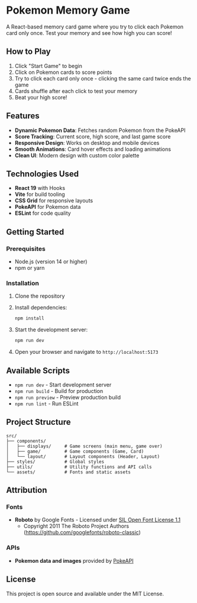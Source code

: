 # Pokemon Memory Game

A React-based memory card game where you try to click each Pokemon card only once. Test your memory and see how high you can score!

## How to Play

1. Click "Start Game" to begin
2. Click on Pokemon cards to score points
3. Try to click each card only once - clicking the same card twice ends the game
4. Cards shuffle after each click to test your memory
5. Beat your high score!

## Features

- **Dynamic Pokemon Data**: Fetches random Pokemon from the PokeAPI
- **Score Tracking**: Current score, high score, and last game score
- **Responsive Design**: Works on desktop and mobile devices
- **Smooth Animations**: Card hover effects and loading animations
- **Clean UI**: Modern design with custom color palette

## Technologies Used

- **React 19** with Hooks
- **Vite** for build tooling
- **CSS Grid** for responsive layouts
- **PokeAPI** for Pokemon data
- **ESLint** for code quality

## Getting Started

### Prerequisites
- Node.js (version 14 or higher)
- npm or yarn

### Installation

1. Clone the repository
2. Install dependencies:
   ```bash
   npm install
   ```

3. Start the development server:
   ```bash
   npm run dev
   ```

4. Open your browser and navigate to `http://localhost:5173`

## Available Scripts

- `npm run dev` - Start development server
- `npm run build` - Build for production
- `npm run preview` - Preview production build
- `npm run lint` - Run ESLint

## Project Structure

```
src/
├── components/
│   ├── displays/     # Game screens (main menu, game over)
│   ├── game/         # Game components (Game, Card)
│   └── layout/       # Layout components (Header, Layout)
├── styles/           # Global styles
├── utils/            # Utility functions and API calls
└── assets/           # Fonts and static assets
```

## Attribution

### Fonts
- **Roboto** by Google Fonts - Licensed under [SIL Open Font License 1.1](https://openfontlicense.org)
  - Copyright 2011 The Roboto Project Authors (https://github.com/googlefonts/roboto-classic)

### APIs
- **Pokemon data and images** provided by [PokeAPI](https://pokeapi.co/)

## License

This project is open source and available under the MIT License.